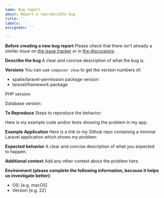 ```yaml
---
name: Bug report
about: Report a reproducible bug
title: ''
labels: ''
assignees: ''

---
```


**Before creating a new bug report**
Please check that there isn't already a similar issue on [the issue tracker](https://github.com/spatie/laravel-permission/issues) or in [the discussions](https://github.com/spatie/laravel-permission/discussions).

**Describe the bug**
A clear and concise description of what the bug is.

**Versions**
You can use `composer show` to get the version numbers of:
- spatie/laravel-permission package version:
- laravel/framework package

PHP version:

Database version:


**To Reproduce**
Steps to reproduce the behavior:

Here is my example code and/or tests showing the problem in my app:

**Example Application**
Here is a link to my Github repo containing a minimal Laravel application which shows my problem:

**Expected behavior**
A clear and concise description of what you expected to happen.

 **Additional context**
Add any other context about the problem here.

**Environment (please complete the following information, because it helps us investigate better):**
 - OS: [e.g. macOS]
 - Version [e.g. 22]

 
